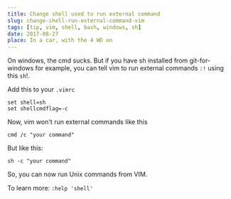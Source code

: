 ```yaml
---
title: Change shell used to run external command
slug: change-shell-run-external-command-vim
tags: [tip, vim, shell, bash, windows, sh]
date: 2017-08-27
place: In a car, with the 4 WD on
---
```


On windows, the cmd sucks. But if you have sh installed from git-for-windows
for example, you can tell vim to run external commands `:!` using this `sh`!.<!--more-->

Add this to your `.vimrc`

```vim
set shell=sh
set shellcmdflag=-c
```

Now, vim won't run external commands like this

    cmd /c "your command"

But like this:

    sh -c "your command"

So, you can now run Unix commands from VIM.

To learn more: `:help 'shell'`
